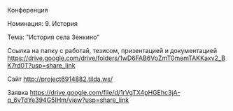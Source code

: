 Конференция

Номинация: 9. История 

Тема: "История села Зенкино"

Ссылка на папку с работай, тезисом, призентацией и документацией 
https://drive.google.com/drive/folders/1wD6FAB6VoZmT0memTAKKaxv2_BK7rd0T?usp=share_link

Сайт 
http://project6914882.tilda.ws/

Заявка 
https://drive.google.com/file/d/1rVgTX4pHGEhc3jA-q_6vTdYe394G5IHm/view?usp=share_link
